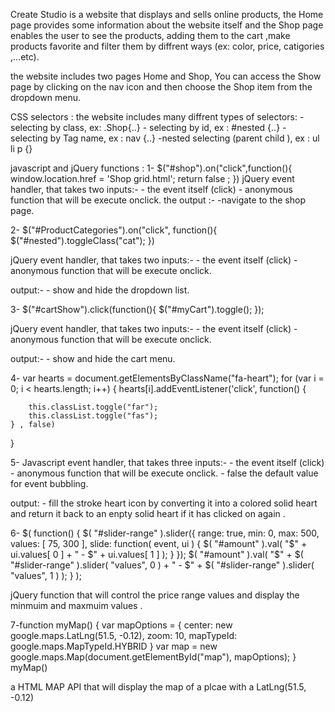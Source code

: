Create Studio is a website that displays and sells online products, the Home page provides some information about the website itself and the Shop page enables the user to see the products, adding them to the cart ,make products favorite and filter them by diffrent ways (ex: color, price, catigories ,...etc).

the website includes two pages Home and Shop, You can access the Show page by clicking on the nav icon and then choose the Shop item from the dropdown menu.


CSS selectors : 
the website includes many diffrent types of selectors: 
	- selecting by class, ex: .Shop{..}
	- selecting by id, ex : #nested {..}
	- selecting by Tag name, ex : nav {..}
	-nested selecting (parent child ), ex : ul li p {}




javascript and jQuery functions : 
1- $("#shop").on("click",function(){
    window.location.href = 'Shop grid.html';
    return false ; 
})
jQuery event handler, that takes two inputs:-
	- the event itself (click)
	- anonymous function that will be execute onclick.
the output :-
    -navigate to the shop page.






2- $("#ProductCategories").on("click", function(){
    $("#nested").toggleClass("cat");
})

jQuery event handler, that takes two inputs:-
	- the event itself (click)
	- anonymous function that will be execute onclick.

output:- 
	- show and hide the dropdown list.





3- $("#cartShow").click(function(){
     $("#myCart").toggle();
}); 


jQuery event handler, that takes two inputs:-
	- the event itself (click)
	- anonymous function that will be execute onclick.

output:- 
	- show and hide the cart menu.





4- var hearts = document.getElementsByClassName("fa-heart");
for (var i = 0; i < hearts.length; i++) {
    hearts[i].addEventListener('click', function() {

        this.classList.toggle("far");
        this.classList.toggle("fas");
    } , false) 
}



5- Javascript event handler, that takes three inputs:-
	- the event itself (click)
	- anonymous function that will be execute onclick.
	- false the default value for event bubbling. 

output:
	- fill the stroke heart icon by converting it into a colored solid heart and return it back to an enpty solid heart if it has clicked on again .




6- $( function() {
    $( "#slider-range" ).slider({
      range: true,
      min: 0,
      max: 500,
      values: [ 75, 300 ],
      slide: function( event, ui ) {
        $( "#amount" ).val( "$" + ui.values[ 0 ] + " - $" + ui.values[ 1 ] );
      }
    });
    $( "#amount" ).val( "$" + $( "#slider-range" ).slider( "values", 0 ) +
      " - $" + $( "#slider-range" ).slider( "values", 1 ) );
  } );


jQuery function that will control the price range values and display the minmuim and maxmuim values .




7-function myMap() {
    var mapOptions = {
        center: new google.maps.LatLng(51.5, -0.12),
        zoom: 10,
        mapTypeId: google.maps.MapTypeId.HYBRID
    }
    var map = new google.maps.Map(document.getElementById("map"), mapOptions);
}
myMap()


a HTML MAP API that will display the map of a plcae with a LatLng(51.5, -0.12)

